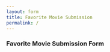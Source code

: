 ```yaml
---
layout: form
title: Favorite Movie Submission
permalink: /
---
```



### Favorite Movie Submission Form